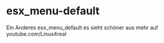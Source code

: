 # esx_menu-default
Ein Anderes esx_menu_default es sieht schöner aus mehr auf youtube.com/Linus4real
